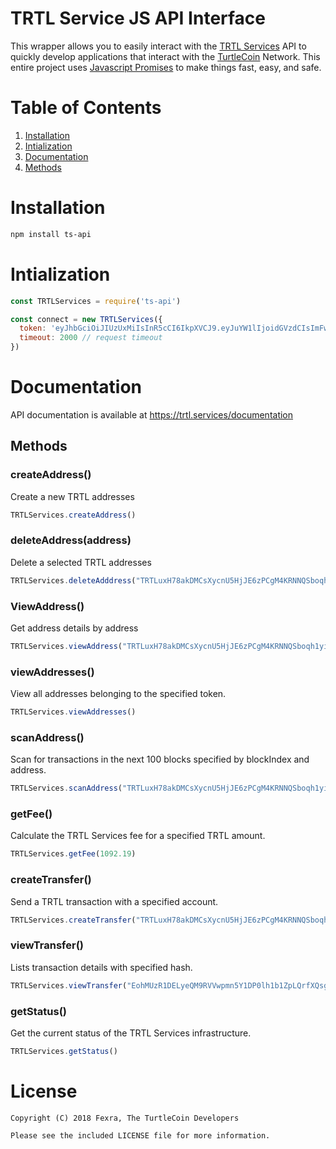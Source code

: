 # TRTL Service JS API Interface

This wrapper allows you to easily interact with the [TRTL Services](https://trtl.services) API to quickly develop applications that interact with the [TurtleCoin](https://turtlecoin.lol) Network. This entire project uses [Javascript Promises](https://developer.mozilla.org/en-US/docs/Web/JavaScript/Guide/Using_promises) to make things fast, easy, and safe.


# Table of Contents

1. [Installation](#installation)
2. [Intialization](#intialization)
3. [Documentation](#documentation)
  1. [Methods](#methods)



# Installation

```bash
npm install ts-api
```


# Intialization

```javascript
const TRTLServices = require('ts-api')

const connect = new TRTLServices({
  token: 'eyJhbGciOiJIUzUxMiIsInR5cCI6IkpXVCJ9.eyJuYW1lIjoidGVzdCIsImFwcElkIjo0LCJ1c2VySWQiOjYsInBlcm1pc3Npb25zIjpbImFkZHJlc3M6bmV3Il0sImlhdCI6MTUzNjU4NTM2NywiZXhwIjoxNTM5MTc3MzY3LCJhdWQiOiJ0dXJ0bGV3YWxsZXQuaW8iLCJpc3MiOiJUUlRMIFNlcnZpY2VzIiwianRpIjoiMzMifQ.AEHXmvTo8RfNuZ15Y3IGPRhZPaJxFSmOZvVv2YGN9L4We7bXslIPxhMv_n_5cNW8sIgE2Fr-46OTb5H5AFgpjA',
  timeout: 2000 // request timeout
})
```


# Documentation

API documentation is available at https://trtl.services/documentation


## Methods

### createAddress()
Create a new TRTL addresses

```javascript
TRTLServices.createAddress()
```


### deleteAddress(address)
Delete a selected TRTL addresses

```javascript
TRTLServices.deleteAdddress("TRTLuxH78akDMCsXycnU5HjJE6zPCgM4KRNNQSboqh1yiTnvxuhNVUL9tK92j9kurSKdXVHFmjSRkaNBxM6Nb3G8eQGL7aj113A")
```


### ViewAddress()
Get address details by address
```javascript
TRTLServices.viewAddress("TRTLuxH78akDMCsXycnU5HjJE6zPCgM4KRNNQSboqh1yiTnvxuhNVUL9tK92j9kurSKdXVHFmjSRkaNBxM6Nb3G8eQGL7aj113A")
```


### viewAddresses()
View all addresses belonging to the specified token.

```javascript
TRTLServices.viewAddresses()
```


### scanAddress()
Scan for transactions in the next 100 blocks specified by blockIndex and address.

```javascript
TRTLServices.scanAddress("TRTLuxH78akDMCsXycnU5HjJE6zPCgM4KRNNQSboqh1yiTnvxuhNVUL9tK92j9kurSKdXVHFmjSRkaNBxM6Nb3G8eQGL7aj113A", 899093)
```


### getFee()
Calculate the TRTL Services fee for a specified TRTL amount.

```javascript
TRTLServices.getFee(1092.19)
```


### createTransfer()
Send a TRTL transaction with a specified account.

```javascript
TRTLServices.createTransfer("TRTLuxH78akDMCsXycnU5HjJE6zPCgM4KRNNQSboqh1yiTnvxuhNVUL9tK92j9kurSKdXVHFmjSRkaNBxM6Nb3G8eQGL7aj113A", "TRTLuzAzNs1E1RBFhteX56A5353vyHuSJ5AYYQfoN97PNbcMDvwQo4pUWHs7SYpuD9ThvA7AD3r742kwTmWh5o9WFaB9JXH8evP", 1000, 1)
```

### viewTransfer()
Lists transaction details with specified hash.

```javascript
TRTLServices.viewTransfer("EohMUzR1DELyeQM9RVVwpmn5Y1DP0lh1b1ZpLQrfXQsgtvGHnDdJSG31nX2yESYZ")
```


### getStatus()
Get the current status of the TRTL Services infrastructure.

```javascript
TRTLServices.getStatus()
```


# License

```
Copyright (C) 2018 Fexra, The TurtleCoin Developers

Please see the included LICENSE file for more information.
```
